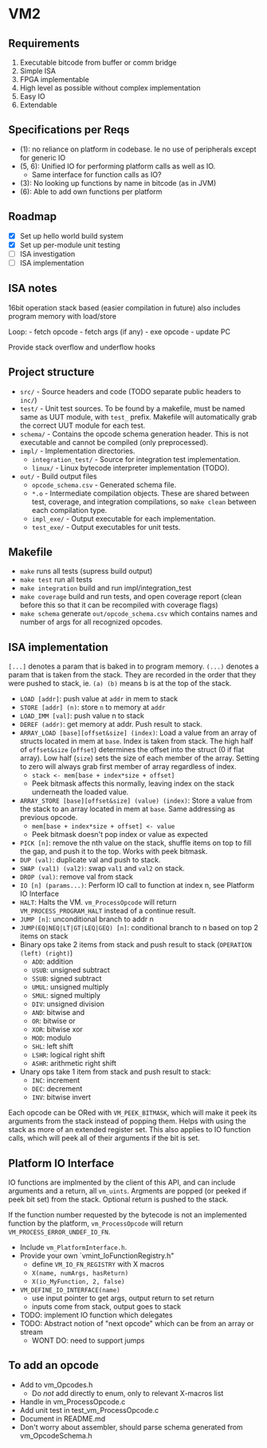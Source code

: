 # VM2

## Requirements
1. Executable bitcode from buffer or comm bridge
2. Simple ISA
3. FPGA implementable
4. High level as possible without complex implementation
5. Easy IO
6. Extendable

## Specifications per Reqs
- (1): no reliance on platform in codebase. Ie no use of peripherals except for generic IO
- (5, 6): Unified IO for performing platform calls as well as IO.
	- Same interface for function calls as IO?
- (3): No looking up functions by name in bitcode (as in JVM)
- (6): Able to add own functions per platform

## Roadmap
- [x] Set up hello world build system
- [x] Set up per-module unit testing
- [ ] ISA investigation
- [ ] ISA implementation

## ISA notes
16bit operation
stack based (easier compilation in future)
also includes program memory with load/store

Loop:
	- fetch opcode
	- fetch args (if any)
	- exe opcode
	- update PC


Provide stack overflow and underflow hooks

## Project structure
- `src/` - Source headers and code (TODO separate public headers to `inc/`)
- `test/` - Unit test sources. To be found by a makefile, must be named same as UUT module, with `test_` prefix. Makefile will automatically grab the correct UUT module for each test.
- `schema/` - Contains the opcode schema generation header. This is not executable and cannot be compiled (only preprocessed).
- `impl/` - Implementation directories.
	- `integration_test/` - Source for integration test implementation.
	- `linux/` - Linux bytecode interpreter implementation (TODO).
- `out/` - Build output files
	- `opcode_schema.csv` - Generated schema file.
	- `*.o` - Intermediate compilation objects. These are shared between
	  test, coverage, and integration compilations, so `make clean` between
	  each compilation type.
	- `impl_exe/` - Output executable for each implementation.
	- `test_exe/` - Output executables for unit tests.

## Makefile
- `make` runs all tests (supress build output)
- `make test` run all tests
- `make integration` build and run impl/integration_test
- `make coverage` build and run tests, and open coverage report (clean before
  this so that it can be recompiled with coverage flags)
- `make schema` generate `out/opcode_schema.csv` which contains names and
  number of args for all recognized opcodes.

## ISA implementation
`[...]` denotes a param that is baked in to program memory. `(...)` denotes a
param that is taken from the stack. They are recorded in the order that they
were pushed to stack, ie. `(a) (b)` means b is at the top of the stack.

- `LOAD [addr]`: push value at `addr` in mem to stack
- `STORE [addr] (n)`: store `n` to memory at `addr`
- `LOAD_IMM [val]`: push value n to stack
- `DEREF (addr)`: get memory at addr. Push result to stack.
- `ARRAY_LOAD [base][offset&size] (index)`: Load a value from an array of
  structs located in mem at `base`. Index is taken from stack. The high half of
  `offset&size` (`offset`) determines the offset into the struct (0 if flat
  array). Low half (`size`) sets the size of each member of the array. Setting
  to zero will always grab first member of array regardless of index.
	- `stack <- mem[base + index*size + offset]`
	- Peek bitmask affects this normally, leaving index on the stack underneath
	  the loaded value.
- `ARRAY_STORE [base][offset&size] (value) (index)`: Store a value from the
  stack to an array located in mem at `base`. Same addressing as previous
  opcode.
	- `mem[base + index*size + offset] <- value`
	- Peek bitmask doesn't pop index or value as expected
- `PICK [n]`: remove the nth value on the stack, shuffle items on top to fill
  the gap, and push it to the top. Works with peek bitmask.
- `DUP (val)`: duplicate val and push to stack.
- `SWAP (val1) (val2)`: swap `val1` and `val2` on stack.
- `DROP (val)`: remove val from stack
- `IO [n] (params...)`: Perform IO call to function at index n, see Platform IO Interface
- `HALT`: Halts the VM. `vm_ProcessOpcode` will return
  `VM_PROCESS_PROGRAM_HALT` instead of a continue result.
- `JUMP [n]`: unconditional branch to addr n
- `JUMP(EQ|NEQ|LT|GT|LEQ|GEQ) [n]`: conditional branch to n based on top 2 items on stack
- Binary ops take 2 items from stack and push result to stack (`OPERATION (left) (right)`)
	- `ADD`: addition
	- `USUB`: unsigned subtract
	- `SSUB`: signed subtract
	- `UMUL`: unsigned multiply
	- `SMUL`: signed multiply
	- `DIV`: unsigned division
	- `AND`: bitwise and 
	- `OR`: bitwise or
	- `XOR`: bitwise xor
	- `MOD`: modulo
	- `SHL`: left shift
	- `LSHR`: logical right shift
	- `ASHR`: arithmetic right shift
- Unary ops take 1 item from stack and push result to stack:
	- `INC`: increment
	- `DEC`: decrement
	- `INV`: bitwise invert

Each opcode can be ORed with `VM_PEEK_BITMASK`, which will make it peek its
arguments from the stack instead of popping them. Helps with using the stack as
more of an extended register set. This also applies to IO function calls, which
will peek all of their arguments if the bit is set.

## Platform IO Interface
IO functions are implmented by the client of this API, and can include
arguments and a return, all `vm_uints`. Argments are popped (or peeked if peek
bit set) from the stack. Optional return is pushed to the stack.

If the function number requested by the bytecode is not an implemented function
by the platform, `vm_ProcessOpcode` will return `VM_PROCESS_ERROR_UNDEF_IO_FN`.

- Include `vm_PlatformInterface.h`.
- Provide your own `vmint_IoFunctionRegistry.h"
	- define `VM_IO_FN_REGISTRY` with X macros
	- `X(name, numArgs, hasReturn)`
	- `X(io_MyFunction, 2, false)`
- `VM_DEFINE_IO_INTERFACE(name)`
	- use input pointer to get args, output return to set return
	- inputs come from stack, output goes to stack
- TODO: implement IO function which delegates
- TODO: Abstract notion of "next opcode" which can be from an array or stream
	- WONT DO: need to support jumps

## To add an opcode
- Add to vm_Opcodes.h
	- Do _not_ add directly to enum, only to relevant X-macros list
- Handle in vm_ProcessOpcode.c
- Add unit test in test_vm_ProcessOpcode.c
- Document in README.md
- Don't worry about assembler, should parse schema generated from vm_OpcodeSchema.h
